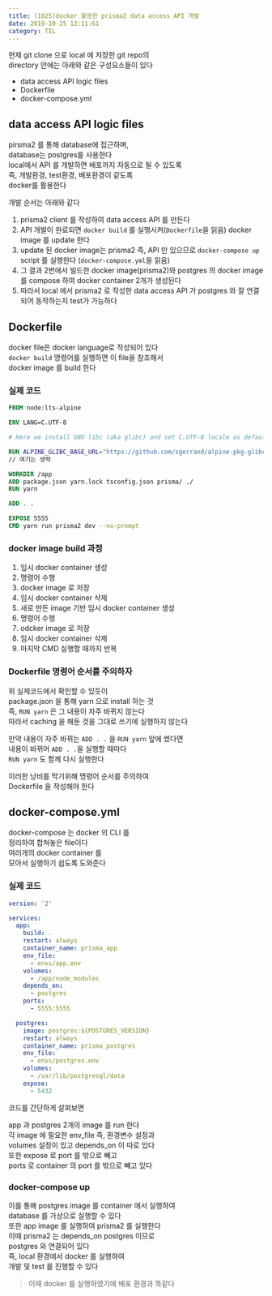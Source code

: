 ```yaml
---
title: (1025)docker 활용한 prisma2 data access API 개발
date: 2019-10-25 12:11:61
category: TIL
---
```


현재 git clone 으로 local 에 저장한 git repo의  
directory 안에는 아래와 같은 구성요소들이 있다

- data access API logic files
- Dockerfile
- docker-compose.yml

## data access API logic files

pirsma2 를 통해 database에 접근하며,  
database는 postgres를 사용한다  
local에서 API 를 개발하면 배포까지 자동으로 될 수 있도록  
즉, 개발환경, test환경, 배포환경이 같도록  
docker를 활용한다

개발 순서는 아래와 같다

1. prisma2 client 를 작성하여 data access API 를 만든다
2. API 개발이 완료되면 `docker build` 를 실행시켜(`Dockerfile`을 읽음) docker image 를 update 한다
3. update 된 docker image는 prisma2 즉, API 만 있으므로 `docker-compose up` script 를 실행한다 (`docker-compose.yml`을 읽음)
4. 그 결과 2번에서 빌드한 docker image(prisma2)와 postgres 의 docker image 를 compose 하여 docker container 2개가 생성된다
5. 따라서 local 에서 prisma2 로 작성한 data access API 가 postgres 와 잘 연결되어 동작하는지 test가 가능하다

## Dockerfile

docker file은 docker language로 작성되어 있다  
`docker build` 명령어를 실행하면 이 file을 참조해서  
docker image 를 build 한다

### 실제 코드

```Dockerfile
FROM node:lts-alpine

ENV LANG=C.UTF-8

# Here we install GNU libc (aka glibc) and set C.UTF-8 locale as default.

RUN ALPINE_GLIBC_BASE_URL="https://github.com/sgerrand/alpine-pkg-glibc/releases/download" &&
// 여기는 생략

WORKDIR /app
ADD package.json yarn.lock tsconfig.json prisma/ ./
RUN yarn

ADD . .

EXPOSE 5555
CMD yarn run prisma2 dev --no-prompt
```

### docker image build 과정

1. 임시 docker container 생성
2. 명령어 수행
3. docker image 로 저장
4. 임시 docker container 삭제
5. 새로 만든 image 기반 임시 docker container 생성
6. 명령어 수행
7. odcker image 로 저장
8. 임시 docker container 삭제
9. 마지막 CMD 실행할 때까지 반복

### Dockerfile 명령어 순서를 주의하자

위 실제코드에서 확인할 수 있듯이  
package.json 을 통해 yarn 으로 install 하는 것  
즉, `RUN yarn` 은 그 내용이 자주 바뀌지 않는다  
따라서 caching 을 해둔 것을 그대로 쓰기에 실행하지 않는다

만약 내용이 자주 바뀌는 `ADD . .` 을 `RUN yarn` 앞에 썼다면  
내용이 바뀌어 `ADD . .`을 실행할 때마다  
`RUN yarn` 도 함께 다시 실행한다

이러한 낭비를 막기위해 명령어 순서를 주의하여  
Dockerfile 을 작성해야 한다

## docker-compose.yml

docker-compose 는 docker 의 CLI 를  
정리하여 합쳐놓은 file이다  
여러개의 docker container 를  
모아서 실행하기 쉽도록 도와준다

### 실제 코드

```yml
version: '2'

services:
  app:
    build: .
    restart: always
    container_name: prisma_app
    env_file:
      - envs/app.env
    volumes:
      - /app/node_modules
    depends_on:
      - postgres
    ports:
      - 5555:5555

  postgres:
    image: postgres:${POSTGRES_VERSION}
    restart: always
    container_name: prisma_postgres
    env_file:
      - envs/postgres.env
    volumes:
      - /var/lib/postgresql/data
    expose:
      - 5432
```

코드를 간단하게 살펴보면

app 과 postgres 2개의 image 를 run 한다  
각 image 에 필요한 env_file 즉, 환경변수 설정과  
volumes 설정이 있고 depends_on 이 따로 있다  
또한 expose 로 port 를 밖으로 빼고  
ports 로 container 의 port 를 밖으로 빼고 있다

### docker-compose up

이를 통해 postgres image 를 container 에서 실행하여  
database 를 가상으로 실행할 수 있다  
또한 app image 를 실행하여 prisma2 를 실행한다  
이때 prisma2 는 depends_on postgres 이므로  
postgres 와 연결되어 있다  
즉, local 환경에서 docker 를 실행하여  
개발 및 test 를 진행할 수 있다

> 이때 docker 를 실행하였기에 배포 환경과 똑같다
